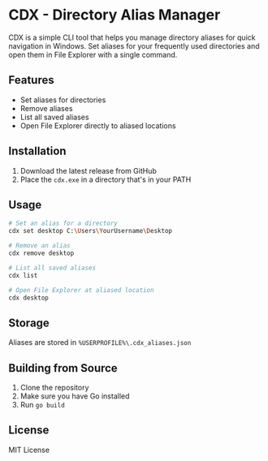 # CDX - Directory Alias Manager

CDX is a simple CLI tool that helps you manage directory aliases for quick navigation in Windows. Set aliases for your frequently used directories and open them in File Explorer with a single command.

## Features

- Set aliases for directories
- Remove aliases
- List all saved aliases
- Open File Explorer directly to aliased locations

## Installation

1. Download the latest release from GitHub
2. Place the `cdx.exe` in a directory that's in your PATH

## Usage

```bash
# Set an alias for a directory
cdx set desktop C:\Users\YourUsername\Desktop

# Remove an alias
cdx remove desktop

# List all saved aliases
cdx list

# Open File Explorer at aliased location
cdx desktop
```

## Storage

Aliases are stored in `%USERPROFILE%\.cdx_aliases.json`

## Building from Source

1. Clone the repository
2. Make sure you have Go installed
3. Run `go build`

## License

MIT License